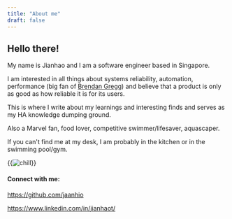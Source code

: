```yaml
---
title: "About me"
draft: false
---
```


## Hello there! 

My name is Jianhao and I am a software engineer based in Singapore. 

I am interested in all things about systems reliability, automation, performance (big fan of [Brendan Gregg](https://www.brendangregg.com/)) and believe that a product is only as good as how reliable it is for its users.

This is where I write about my learnings and interesting finds and serves as my HA knowledge dumping ground.

Also a Marvel fan, food lover, competitive swimmer/lifesaver, aquascaper.

If you can't find me at my desk, I am probably in the kitchen or in the swimming pool/gym.

{{<image src="/about/chill.webp" alt="chill" position="center" >}}

#### Connect with me:

https://github.com/jaanhio

https://www.linkedin.com/in/jianhaot/